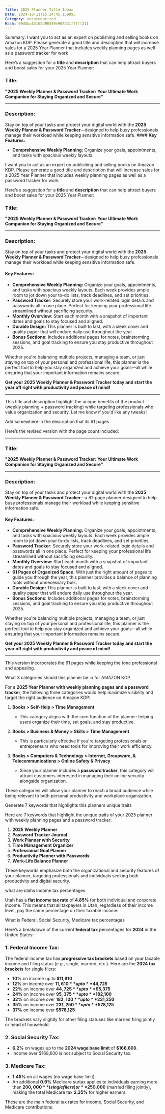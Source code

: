 ```yaml
---
Title: 2025 Planner Title Ideas
Date: 2024-10-11T15:24:45.159995
Category: uncategorized
Hash: 09d5ba15165d90489e967331f7fff311
---
```

Summary: I want you to act as an expert on publishing and selling books on Amazon KDP. Please generate a good title and description that will increase sales for a 2025 Year Planner that includes weekly planning pages as well as a password tracker for work

Here’s a suggestion for a **title** and **description** that can help attract buyers and boost sales for your 2025 Year Planner:

### **Title:**
**"2025 Weekly Planner & Password Tracker: Your Ultimate Work Companion for Staying Organized and Secure"**

---

### **Description:**
Stay on top of your tasks and protect your digital world with the **2025 Weekly Planner & Password Tracker**—designed to help busy professionals manage their workload while keeping sensitive information safe. #### **Key Features:**
- **Comprehensive Weekly Planning:** Organize your goals, appointments, and tasks with spacious weekly layouts.

I want you to act as an expert on publishing and selling books on Amazon KDP. Please generate a good title and description that will increase sales for a 2025 Year Planner that includes weekly planning pages as well as a password tracker for work

Here’s a suggestion for a **title** and **description** that can help attract buyers and boost sales for your 2025 Year Planner:

### **Title:**
**"2025 Weekly Planner & Password Tracker: Your Ultimate Work Companion for Staying Organized and Secure"**

---

### **Description:**
Stay on top of your tasks and protect your digital world with the **2025 Weekly Planner & Password Tracker**—designed to help busy professionals manage their workload while keeping sensitive information safe. 

#### **Key Features:**
- **Comprehensive Weekly Planning:** Organize your goals, appointments, and tasks with spacious weekly layouts. Each week provides ample room to jot down your to-do lists, track deadlines, and set priorities.
- **Password Tracker:** Securely store your work-related login details and passwords all in one place. Perfect for keeping your professional life streamlined without sacrificing security.
- **Monthly Overview:** Start each month with a snapshot of important dates and goals to stay focused and aligned.
- **Durable Design:** This planner is built to last, with a sleek cover and quality paper that will endure daily use throughout the year.
- **Bonus Sections:** Includes additional pages for notes, brainstorming sessions, and goal tracking to ensure you stay productive throughout 2025.

Whether you're balancing multiple projects, managing a team, or just staying on top of your personal and professional life, this planner is the perfect tool to help you stay organized and achieve your goals—all while ensuring that your important information remains secure.

**Get your 2025 Weekly Planner & Password Tracker today and start the year off right with productivity and peace of mind!**

---

This title and description highlight the unique benefits of the product (weekly planning + password tracking) while targeting professionals who value organization and security. Let me know if you'd like any tweaks!

Add somewhere in the description that its 61 pages

Here’s the revised version with the page count included:

---

### **Title:**
**"2025 Weekly Planner & Password Tracker: Your Ultimate Work Companion for Staying Organized and Secure"**

---

### **Description:**
Stay on top of your tasks and protect your digital world with the **2025 Weekly Planner & Password Tracker**—a 61-page planner designed to help busy professionals manage their workload while keeping sensitive information safe. 

#### **Key Features:**
- **Comprehensive Weekly Planning:** Organize your goals, appointments, and tasks with spacious weekly layouts. Each week provides ample room to jot down your to-do lists, track deadlines, and set priorities.
- **Password Tracker:** Securely store your work-related login details and passwords all in one place. Perfect for keeping your professional life streamlined without sacrificing security.
- **Monthly Overview:** Start each month with a snapshot of important dates and goals to stay focused and aligned.
- **61 Pages of Organized Space:** With just the right amount of pages to guide you through the year, this planner provides a balance of planning tools without unnecessary bulk.
- **Durable Design:** This planner is built to last, with a sleek cover and quality paper that will endure daily use throughout the year.
- **Bonus Sections:** Includes additional pages for notes, brainstorming sessions, and goal tracking to ensure you stay productive throughout 2025.

Whether you're balancing multiple projects, managing a team, or just staying on top of your personal and professional life, this planner is the perfect tool to help you stay organized and achieve your goals—all while ensuring that your important information remains secure.

**Get your 2025 Weekly Planner & Password Tracker today and start the year off right with productivity and peace of mind!**

---

This version incorporates the 61 pages while keeping the tone professional and appealing.

What 3 categories should this planner be in for AMAZON KDP

For a **2025 Year Planner with weekly planning pages and a password tracker**, the following three categories would help maximize visibility and target the right audience on Amazon KDP:

1. **Books > Self-Help > Time Management**
   - This category aligns with the core function of the planner: helping users organize their time, set goals, and stay productive.

2. **Books > Business & Money > Skills > Time Management**
   - This is particularly effective if you're targeting professionals or entrepreneurs who need tools for improving their work efficiency.

3. **Books > Computers & Technology > Internet, Groupware, & Telecommunications > Online Safety & Privacy**
   - Since your planner includes a **password tracker**, this category will attract customers interested in managing their online security alongside organization.

These categories will allow your planner to reach a broad audience while being relevant to both personal productivity and workplace organization.

Generate 7 keywords that highlights this planners unique traits

Here are 7 keywords that highlight the unique traits of your 2025 planner with weekly planning pages and a password tracker:

1. **2025 Weekly Planner**
2. **Password Tracker Journal**
3. **Work Planner with Security**
4. **Time Management Organizer**
5. **Professional Goal Planner**
6. **Productivity Planner with Passwords**
7. **Work-Life Balance Planner**

These keywords emphasize both the organizational and security features of your planner, targeting professionals and individuals seeking both productivity and digital security.

what are utahs income tax percentages

Utah has a **flat income tax rate** of **4.85%** for both individual and corporate income. This means that all taxpayers in Utah, regardless of their income level, pay the same percentage on their taxable income.

What  is Federal, Social Security, Medicare tax percentages

Here’s a breakdown of the current **federal tax** percentages for **2024** in the United States:

### **1. Federal Income Tax:**
The federal income tax has **progressive tax brackets** based on your taxable income and filing status (e.g., single, married, etc.). Here are the **2024 tax brackets** for single filers:

- **10%** on income up to **$11,610**
- **12%** on income over **$11,610** up to **$44,725**
- **22%** on income over **$44,725** up to **$95,375**
- **24%** on income over **$95,375** up to **$182,100**
- **32%** on income over **$182,100** up to **$231,250**
- **35%** on income over **$231,250** up to **$578,125**
- **37%** on income over **$578,125**

The brackets vary slightly for other filing statuses like married filing jointly or head of household.

### **2. Social Security Tax:**
- **6.2%** on wages up to the **2024 wage base limit** of **$168,600**. 
- Income over $168,600 is not subject to Social Security tax.

### **3. Medicare Tax:**
- **1.45%** on all wages (no wage base limit).
- An additional **0.9%** Medicare surtax applies to individuals earning more than **$200,000** (single filers) or **$250,000** (married filing jointly), making the total Medicare tax **2.35%** for higher earners.

These are the main federal tax rates for income, Social Security, and Medicare contributions.